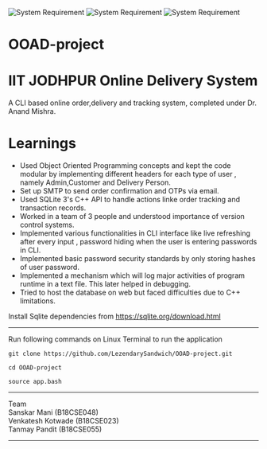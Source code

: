 ![System Requirement](https://img.shields.io/badge/g%2B%2B-7.4.0-orange)
![System Requirement](https://img.shields.io/badge/ubuntu-18.04.1-green)
![System Requirement](https://img.shields.io/badge/language-c%2B%2B-yellow)

# OOAD-project

# IIT JODHPUR Online Delivery System  

A CLI based online order,delivery and tracking system, completed under Dr. Anand Mishra.

# Learnings 
  - Used Object Oriented Programming concepts and kept the code modular by implementing different headers for each type of user , namely Admin,Customer and Delivery Person.
  - Set up SMTP to send order confirmation and OTPs via email.
  - Used SQLite 3's C++ API to handle actions linke order tracking and transaction records.
  - Worked in a team of 3 people and understood importance of version control systems.
  - Implemented various functionalities in CLI interface like live refreshing after every input , password hiding when the user is entering passwords in CLI.
  - Implemented basic password security standards by only storing hashes of user password.
  - Implemented a mechanism which will log major activities of program runtime in a text file. This later helped in debugging.
  - Tried to host the database on web but faced difficulties due to C++ limitations.

Install Sqlite dependencies from https://sqlite.org/download.html  
___
Run following commands on Linux Terminal to run the application  
```  batch
git clone https://github.com/LezendarySandwich/OOAD-project.git
```

``` batch
cd OOAD-project
```
  
``` batch
source app.bash
```

___
Team  
Sanskar Mani (B18CSE048)  
Venkatesh Kotwade (B18CSE023)  
Tanmay Pandit (B18CSE055)  
___
